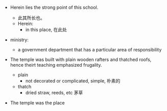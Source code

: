 - Herein lies the strong point of this school.
  - 此其所长也。
  - Herein:
    - in this place, 在此处
    
- ministry:
  - a government department that has a particular area of responsibility
  
- The temple was built with plain wooden rafters and thatched roofs, hence theirt teaching emphasized frugality.
  - plain
    - not decorated or complicated, simple, 朴素的
  - thatch
    - dried straw, reeds, etc 茅草

- The temple was the place
